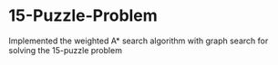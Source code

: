# 15-Puzzle-Problem
Implemented the weighted A* search algorithm with graph search for solving the 15-puzzle problem
